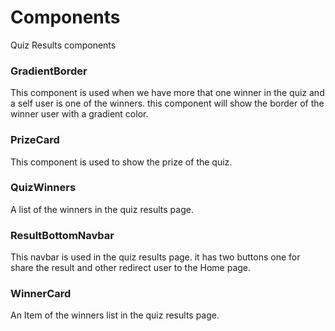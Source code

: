 # Components

Quiz Results components

### GradientBorder
This component is used when we have more that one winner in the quiz and a self user is one of the winners. this component will show the border of the winner user with a gradient color.

### PrizeCard

This component is used to show the prize of the quiz. 

### QuizWinners
A list of the winners in the quiz results page.

### ResultBottomNavbar
This navbar is used in the quiz results page. it has two buttons one for share the result and other redirect user to the Home page.

### WinnerCard
An Item of the winners list in the quiz results page.
